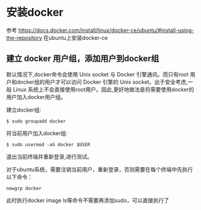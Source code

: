 # 安装docker

参考 https://docs.docker.com/install/linux/docker-ce/ubuntu/#install-using-the-repository 在ubuntu上安装docker-ce



## 建立 docker 用户组，添加用户到docker组

默认情况下,docker命令会使用 Unix socket 与 Docker 引擎通讯。而只有root
用户和docker组的用户才可以访问 Docker 引擎的 Unix socket。出于安全考虑,一般 Linux 系统上不会直接使用root用户。因此,更好地做法是将需要使用docker的用户加入docker用户组。

建立docker组:

```shell
$ sudo groupadd docker
```



将当前用户加入docker组:

```shell
$ sudo usermod -aG docker $USER
```

退出当前终端并重新登录,进行测试。

对于ubuntu系统，需要注销当前用户，重新登录，否则需要在每个终端中先执行以下命令：

```shell
newgrp docker
```

此时执行docker image ls等命令不需要再添加sudo，可以直接执行了